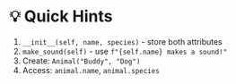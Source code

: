# 💡 Quick Hints

1. `__init__(self, name, species)` - store both attributes
2. `make_sound(self)` - use `f"{self.name} makes a sound!"`
3. Create: `Animal("Buddy", "Dog")`
4. Access: `animal.name`, `animal.species`